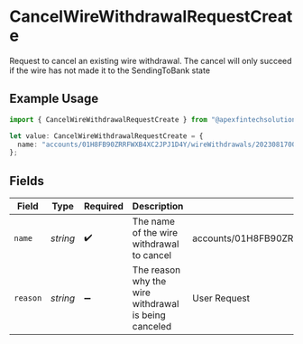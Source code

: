 # CancelWireWithdrawalRequestCreate

Request to cancel an existing wire withdrawal. The cancel will only succeed if the wire has not made it to the SendingToBank state

## Example Usage

```typescript
import { CancelWireWithdrawalRequestCreate } from "@apexfintechsolutions/ascend-sdk/models/components";

let value: CancelWireWithdrawalRequestCreate = {
  name: "accounts/01H8FB90ZRRFWXB4XC2JPJ1D4Y/wireWithdrawals/20230817000319",
};
```

## Fields

| Field                                                              | Type                                                               | Required                                                           | Description                                                        | Example                                                            |
| ------------------------------------------------------------------ | ------------------------------------------------------------------ | ------------------------------------------------------------------ | ------------------------------------------------------------------ | ------------------------------------------------------------------ |
| `name`                                                             | *string*                                                           | :heavy_check_mark:                                                 | The name of the wire withdrawal to cancel                          | accounts/01H8FB90ZRRFWXB4XC2JPJ1D4Y/wireWithdrawals/20230817000319 |
| `reason`                                                           | *string*                                                           | :heavy_minus_sign:                                                 | The reason why the wire withdrawal is being canceled               | User Request                                                       |